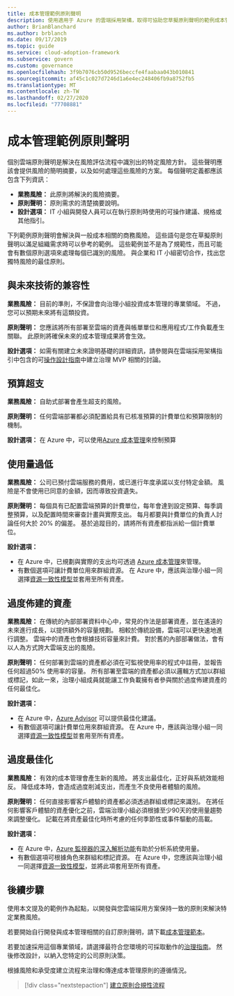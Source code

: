 ```yaml
---
title: 成本管理範例原則聲明
description: 使用適用于 Azure 的雲端採用架構，取得可協助您草擬原則聲明的範例成本管理原則聲明。
author: BrianBlanchard
ms.author: brblanch
ms.date: 09/17/2019
ms.topic: guide
ms.service: cloud-adoption-framework
ms.subservice: govern
ms.custom: governance
ms.openlocfilehash: 3f9b7076cb50d9526beccfe4faabaa043b010841
ms.sourcegitcommit: af45c1c027d7246d1a6e4ec248406fb9a8752fb5
ms.translationtype: MT
ms.contentlocale: zh-TW
ms.lasthandoff: 02/27/2020
ms.locfileid: "77708881"
---
```

# <a name="cost-management-sample-policy-statements"></a>成本管理範例原則聲明

個別雲端原則聲明是解決在風險評估流程中識別出的特定風險方針。 這些聲明應該會提供風險的簡明摘要，以及如何處理這些風險的方案。 每個聲明定義都應該包含下列資訊：

- **業務風險：** 此原則將解決的風險摘要。
- **原則聲明：** 原則需求的清楚摘要說明。
- **設計選項：** IT 小組與開發人員可以在執行原則時使用的可操作建議、規格或其他指引。

下列範例原則聲明會解決與一般成本相關的商務風險。 這些語句是您在草擬原則聲明以滿足組織需求時可以參考的範例。 這些範例並不是為了規範性，而且可能會有數個原則選項來處理每個已識別的風險。 與企業和 IT 小組密切合作，找出您獨特風險的最佳原則。

## <a name="future-proofing"></a>與未來技術的兼容性

**業務風險：** 目前的準則，不保證會向治理小組投資成本管理的專業領域。 不過，您可以預期未來將有這類投資。

**原則聲明：** 您應該將所有部署至雲端的資產與帳單單位和應用程式/工作負載產生關聯。 此原則將確保未來的成本管理成果將會生效。

**設計選項：** 如需有關建立未來證明基礎的詳細資訊，請參閱與在雲端採用架構指引中包含的可[操作設計指南](../guides/index.md)中建立治理 MVP 相關的討論。

## <a name="budget-overruns"></a>預算超支

**業務風險：** 自助式部署會產生超支的風險。

**原則聲明：** 任何雲端部署都必須配置給具有已核准預算的計費單位和預算限制的機制。

**設計選項：** 在 Azure 中，可以使用[Azure 成本管理](https://docs.microsoft.com/azure/cost-management/manage-budgets)來控制預算

## <a name="underutilization"></a>使用量過低

**業務風險：** 公司已預付雲端服務的費用，或已進行年度承諾以支付特定金額。 風險是不會使用已同意的金額，因而導致投資遺失。

**原則聲明：** 每個具有已配置雲端預算的計費單位，每年會達到設定預算、每季調整預算，以及配置時間來審查計畫與實際支出。 每月都要與計費單位的負責人討論任何大於 20% 的偏差。 基於追蹤目的，請將所有資產都指派給一個計費單位。

**設計選項：**

- 在 Azure 中，已規劃與實際的支出均可透過 [Azure 成本管理](https://docs.microsoft.com/azure/cost-management/quick-acm-cost-analysis)來管理。
- 有數個選項可讓計費單位用來群組資源。 在 Azure 中，應該與治理小組一同選擇[資源一致性模型](../../decision-guides/resource-consistency/index.md)並套用至所有資產。

## <a name="overprovisioned-assets"></a>過度佈建的資產

**業務風險：** 在傳統的內部部署資料中心中，常見的作法是部署資產，並在遙遠的未來進行成長，以提供額外的容量規劃。 相較於傳統設備，雲端可以更快速地進行調整。 雲端中的資產也會根據技術容量來計費。 對於舊的內部部署做法，會有以人為方式誇大雲端支出的風險。

**原則聲明：** 任何部署到雲端的資產都必須在可監視使用率的程式中註冊，並報告任何超過50% 使用率的容量。 所有部署至雲端的資產都必須以邏輯方式加以群組或標記，如此一來，治理小組成員就能讓工作負載擁有者參與關於過度佈建資產的任何最佳化。

**設計選項：**

- 在 Azure 中，[Azure Advisor](https://docs.microsoft.com/azure/advisor/advisor-cost-recommendations) 可以提供最佳化建議。
- 有數個選項可讓計費單位用來群組資源。 在 Azure 中，應該與治理小組一同選擇[資源一致性模型](../../decision-guides/resource-consistency/index.md)並套用至所有資產。

## <a name="overoptimization"></a>過度最佳化

**業務風險：** 有效的成本管理會產生新的風險。 將支出最佳化，正好與系統效能相反。 降低成本時，會造成過度削減支出，而產生不良使用者體驗的風險。

**原則聲明：** 任何直接影響客戶體驗的資產都必須透過群組或標記來識別。 在將任何影響客戶體驗的資產優化之前，雲端治理小組必須根據至少90天的使用量趨勢來調整優化。 記載在將資產最佳化時所考慮的任何季節性或事件驅動的高載。

**設計選項：**

- 在 Azure 中，[Azure 監視器的深入解析功能](https://docs.microsoft.com/azure/azure-monitor/insights/vminsights-performance)有助於分析系統使用量。
- 有數個選項可根據角色來群組和標記資源。 在 Azure 中，您應該與治理小組一同選擇[資源一致性模型](../../decision-guides/resource-consistency/index.md)，並將此項套用至所有資產。

## <a name="next-steps"></a>後續步驟

使用本文提及的範例作為起點，以開發與您雲端採用方案保持一致的原則來解決特定業務風險。

若要開始自行開發與成本管理相關的自訂原則聲明，請下載[成本管理範本](./template.md)。

若要加速採用這個專業領域，請選擇最符合您環境的可採取動作的[治理指南](../guides/index.md)。 然後修改設計，以納入您特定的公司原則決策。

根據風險和承受度建立流程來治理和傳達成本管理原則的遵循情況。

> [!div class="nextstepaction"]
> [建立原則合規性流程](./compliance-processes.md)
